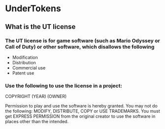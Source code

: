 # UnderTokens
## What is the UT license
### The UT license is for game software (such as Mario Odyssey or Call of Duty) or other software, which disallows the following
* Modification
* Distribution
* Commercial use
* Patent use
### Use the following to use the license in a project:

COPYRIGHT (YEAR) (OWNER)

Permission to play and use the software is hereby granted. You may not do the following: MODIFY, DISTRIBUTE, COPY or USE TRADEMARKS. You must get EXPRESS PERMISSION from the original creator to use the software in places other than the intended.

